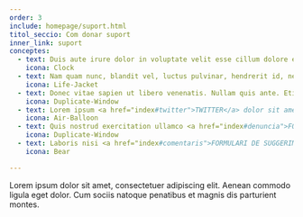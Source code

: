 ```yaml
---
order: 3
include: homepage/suport.html
titol_seccio: Com donar suport
inner_link: suport
conceptes:
  - text: Duis aute irure dolor in voluptate velit esse cillum dolore eu fugiat nulla pariatur
    icona: Clock
  - text: Nam quam nunc, blandit vel, luctus pulvinar, hendrerit id, nec odio et ante tincidunt tempus.
    icona: Life-Jacket
  - text: Donec vitae sapien ut libero venenatis. Nullam quis ante. Etiam sit eros faucibus tincidunt.
    icona: Duplicate-Window
  - text: Lorem ipsum <a href="index#twitter">TWITTER</a> dolor sit amet consectetur adipisicing elit sed do eiusmod
    icona: Air-Balloon
  - text: Quis nostrud exercitation ullamco <a href="index#denuncia">FORMULARI DE DENUNCIA</a> irure dolor in reprehenderit
    icona: Duplicate-Window    
  - text: Laboris nisi <a href="index#comentaris">FORMULARI DE SUGGERIMENTS</a> ut aliquip ex ea commodo consequat
    icona: Bear

---
```

Lorem ipsum dolor sit amet, consectetuer adipiscing elit. Aenean commodo ligula eget dolor. Cum sociis natoque penatibus et magnis dis parturient montes.
